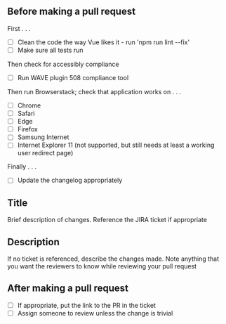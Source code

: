 Before making a pull request
----------------------------
First . . .
- [ ] Clean the code the way Vue likes it - run 'npm run lint --fix'        
- [ ] Make sure all tests run

Then check for accessibly compliance
- [ ] Run WAVE plugin 508 compliance tool

Then run Browserstack; check that application works on . . .
- [ ] Chrome
- [ ] Safari
- [ ] Edge
- [ ] Firefox
- [ ] Samsung Internet
- [ ] Internet Explorer 11 (not supported, but still needs at least a working user redirect page)

Finally . . .
- [ ] Update the changelog appropriately

Title
-----------
Brief description of changes. Reference the JIRA ticket if appropriate

Description
-----------
If no ticket is referenced, describe the changes made. Note anything that you want the reviewers to know while
reviewing your pull request

After making a pull request
---------------------------
- [ ] If appropriate, put the link to the PR in the ticket
- [ ] Assign someone to review unless the change is trivial